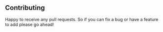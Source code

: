 ## Contributing

Happy to receive any pull requests. So if you can fix a bug or have a feature to add please go ahead!